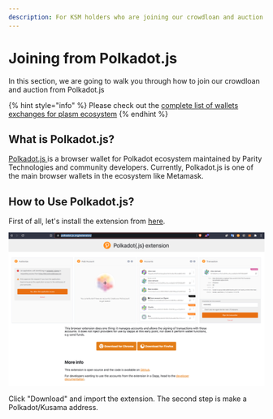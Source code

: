 ```yaml
---
description: For KSM holders who are joining our crowdloan and auction.
---
```


# Joining from Polkadot.js

In this section, we are going to walk you through how to join our crowdloan and auction from Polkadot.js

{% hint style="info" %}
Please check out the [complete list of wallets exchanges for plasm ecosystem](https://forum.plasmnet.io/t/complete-list-of-wallets-exchanges-for-plasm-ecosystem/1215)
{% endhint %}

## What is Polkadot.js?

[Polkadot.js ](https://polkadot.js.org/)is a browser wallet for Polkadot ecosystem maintained by Parity Technologies and community developers. Currently, Polkadot.js is one of the main browser wallets in the ecosystem like Metamask. 

## How to Use Polkadot.js?

First of all, let's install the extension from [here](https://polkadot.js.org/extension/).

![](../../.gitbook/assets/screen-shot-2021-05-28-at-15.53.07.png)

Click "Download" and import the extension. The second step is make a Polkadot/Kusama address.



##  


